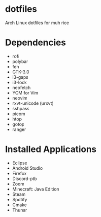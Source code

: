 # dotfiles
Arch Linux dotfiles for muh rice

# Dependencies
<ul> 
  <li>rofi</li>
  <li>polybar</li>
  <li>feh</li>
  <li>GTK-3.0</li>
  <li>i3-gaps</li>
  <li>i3-lock</li>
  <li>neofetch</li>
  <li>YCM for Vim</li>
  <li>neovim</li>
  <li>rxvt-unicode (urxvt)</li>
  <li>sshpass</li>
  <li>picom</li>
  <li>htop</li>
  <li>gotop</li>
  <li>ranger</li>
</ul>

# Installed Applications
<ul>
  <li>Eclipse</li>
  <li>Android Studio</li>
  <li>Firefox</li>
  <li>Discord-ptb</li>
  <li>Zoom</li>
  <li>Minecraft: Java Edition</li>
  <li>Steam</li>
  <li>Spotify</li>
  <li>Cmake</li>
  <li>Thunar</li>
</ul>
  
